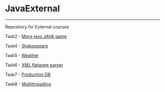 # JavaExternal

---
Repository for External courses

Task2 - [More-less JAVA game](./more-less-game)

Task4 - [Shakespeare](./shakespeare)

Task5 - [Weather](./weather)

Task6 - [XML flatware parser](./flatware)

Task7 - [Production DB](.production)

Task8 - [Multithreading](.port)
